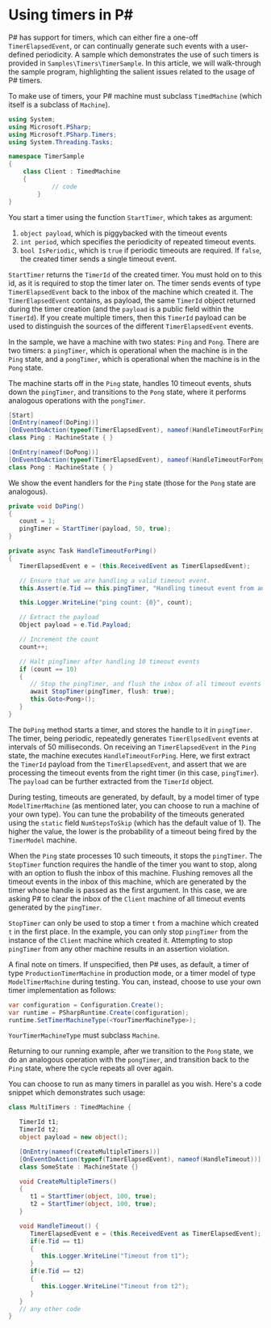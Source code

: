 Using timers in P#
==================
P# has support for timers, which can either fire a one-off `TimerElapsedEvent`, or can continually generate such events with a user-defined periodicity. A sample which demonstrates the use of such timers is provided in `Samples\Timers\TimerSample`. In this article, we will walk-through the sample program, highlighting the salient issues related to the usage of P# timers.

To make use of timers, your P# machine must subclass `TimedMachine` (which itself is a subclass of `Machine`).
```C#
using System;
using Microsoft.PSharp;
using Microsoft.PSharp.Timers;
using System.Threading.Tasks;

namespace TimerSample
{
	class Client : TimedMachine
	{
            // code
        }
}
```

You start a timer using the function `StartTimer`, which takes as argument:
1. `object payload`, which is piggybacked with the timeout events
2. `int period`, which specifies the periodicity of repeated timeout events.
3. `bool IsPeriodic`, which is `true` if periodic timeouts are required. If `false`, the created timer sends a single timeout event.

`StartTimer` returns the `TimerId` of the created timer. You must hold on to this id, as it is required to stop the timer later on. The timer sends events of type `TimerElapsedEvent` back to the inbox of the machine which created it. The `TimerElapsedEvent` contains, as payload, the same `TimerId` object returned during the timer creation (and the `payload` is a public field within the `TimerId`). If you create multiple timers, then this `TimerId` payload can be used to distinguish the sources of the different `TimerElapsedEvent` events.

In the sample, we have a machine with two states: `Ping` and `Pong`. There are two timers: a `pingTimer`, which is operational when the machine is in the `Ping` state, and a `pongTimer`, which is operational when the machine is in the `Pong` state.

The machine starts off in the `Ping` state, handles 10 timeout events, shuts down the `pingTimer`, and transitions to the `Pong` state, where it performs analogous operations with the `pongTimer`.
``` C#
[Start]
[OnEntry(nameof(DoPing))]
[OnEventDoAction(typeof(TimerElapsedEvent), nameof(HandleTimeoutForPing))]
class Ping : MachineState { }

[OnEntry(nameof(DoPong))]
[OnEventDoAction(typeof(TimerElapsedEvent), nameof(HandleTimeoutForPong))]
class Pong : MachineState { }
```

We show the event handlers for the `Ping` state (those for the `Pong` state are analogous).
``` C#
private void DoPing()
{
   count = 1;
   pingTimer = StartTimer(payload, 50, true);
}

private async Task HandleTimeoutForPing()
{
   TimerElapsedEvent e = (this.ReceivedEvent as TimerElapsedEvent);

   // Ensure that we are handling a valid timeout event.
   this.Assert(e.Tid == this.pingTimer, "Handling timeout event from an invalid timer.");

   this.Logger.WriteLine("ping count: {0}", count);

   // Extract the payload
   Object payload = e.Tid.Payload;

   // Increment the count
   count++;

   // Halt pingTimer after handling 10 timeout events
   if (count == 10)
   {
      // Stop the pingTimer, and flush the inbox of all timeout events generated by it
      await StopTimer(pingTimer, flush: true);
      this.Goto<Pong>();
   }
}
```

The `DoPing` method starts a timer, and stores the handle to it in `pingTimer`. The timer, being periodic, repeatedly generates `TimerElpsedEvent` events at intervals of 50 milliseconds. On receiving an `TimerElapsedEvent` in the `Ping` state, the machine executes `HandleTimeoutForPing`. Here, we first extract the `TimerId` payload from the `TimerElapsedEvent`, and assert that we are processing the timeout events from the right timer (in this case, `pingTimer`). The `payload` can be further extracted from the `TimerId` object.

During testing, timeouts are generated, by default, by a model timer of type `ModelTimerMachine` (as mentioned later, you can choose to run a machine of your own type). You can tune the probability of the timeouts generated using the `static` field `NumStepsToSkip` (which has the default value of 1). The higher the value, the lower is the probability of a timeout being fired by the `TimerModel` machine.

When the `Ping` state processes 10 such timeouts, it stops the `pingTimer`. The `StopTimer` function requires the handle of the timer you want to stop, along with an option to flush the inbox of this machine. Flushing removes all the timeout events in the inbox of this machine, which are generated by the timer whose handle is passed as the first argument. In this case, we are asking P# to clear the inbox of the `Client` machine of all timeout events generated by the `pingTimer`.

`StopTimer` can only be used to stop a timer `t` from a machine which created `t` in the first place. In the example, you can only stop `pingTimer` from the instance of the `Client` machine which created it. Attempting to stop `pingTimer` from any other machine results in an assertion violation.

A final note on timers. If unspecified, then P# uses, as default, a timer of type `ProductionTimerMachine` in production mode, or a timer model of type `ModelTimerMachine` during testing. You can, instead, choose to use your own timer implementation as follows:
``` C#
var configuration = Configuration.Create();
var runtime = PSharpRuntime.Create(configuration);
runtime.SetTimerMachineType(<YourTimerMachineType>);
```
`YourTimerMachineType` must subclass `Machine`.

Returning to our running example, after we transition to the `Pong` state, we do an analogous operation with the `pongTimer`, and transition back to the `Ping` state, where the cycle repeats all over again.

You can choose to run as many timers in parallel as you wish. Here's a code snippet which demonstrates such usage:
```C#
class MultiTimers : TimedMachine {

   TimerId t1;
   TimerId t2;
   object payload = new object();

   [OnEntry(nameof(CreateMultipleTimers))]
   [OnEventDoAction(typeof(TimerElapsedEvent), nameof(HandleTimeout))]
   class SomeState : MachineState {}

   void CreateMultipleTimers() 
   {
      t1 = StartTimer(object, 100, true);
      t2 = StartTimer(object, 100, true);
   }

   void HandleTimeout() {
      TimerElapsedEvent e = (this.ReceivedEvent as TimerElapsedEvent);
      if(e.Tid == t1) 
      {
         this.Logger.WriteLine("Timeout from t1");
      }
      if(e.Tid == t2)
      {
         this.Logger.WriteLine("Timeout from t2");
      }
   }
   // any other code
}
```
